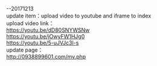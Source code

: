 --20171213<br>
update item：upload video to youtube and iframe to index<br>
upload video link：<br>
https://youtu.be/dD80SNYWSNw<br>
https://youtu.be/jOwyFW1HJg0<br>
https://youtu.be/5-uJVJc3l-s<br>
update page：<br>
http://0938899601.com/mv.php<br>
